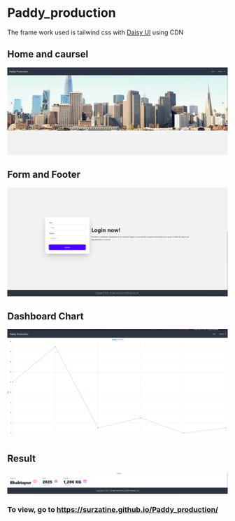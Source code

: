 # Paddy_production

The frame work used is tailwind css with [Daisy UI](https://daisyui.com/) using CDN

## Home and caursel
![](./Assets/Images/p1.png)

## Form and Footer
![](./Assets/Images/p2.png)

## Dashboard Chart
![](./Assets/Images/p3.png)

## Result
![](./Assets/Images/p4.png)


### To view, go to https://surzatine.github.io/Paddy_production/